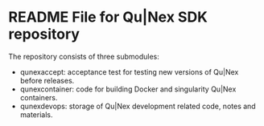 # README File for Qu|Nex SDK repository

The repository consists of three submodules:
* qunexaccept: acceptance test for testing new versions of Qu|Nex before releases.
* qunexcontainer: code for building Docker and singularity Qu|Nex containers.
* qunexdevops: storage of Qu|Nex development related code, notes and materials.